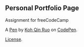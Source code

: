 Personal Portfolio Page
-----------------------
Assignment for freeCodeCamp

A [Pen](https://codepen.io/hikarixx/pen/PopVdWa) by [Koh Qin Ruo](https://codepen.io/hikarixx) on [CodePen](https://codepen.io).

[License](https://codepen.io/hikarixx/pen/PopVdWa/license).
